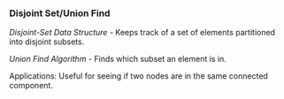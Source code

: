 ### **Disjoint Set/Union Find**
*Disjoint-Set Data Structure* - Keeps track of a set of elements partitioned into disjoint subsets.

*Union Find Algorithm* - Finds which subset an element is in. 


Applications: 
Useful for seeing if two nodes are in the same connected component.

